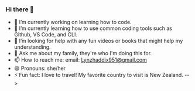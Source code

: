 ### Hi there 👋


- 🔭 I’m currently working on learning how to code.
- 🌱 I’m currently learning how to use common coding tools such as Github, VS Code, and CLI.
- 🤔 I’m looking for help with any fun videos or books that might help my understanding.
- 💬 Ask me about my family, they're who I'm doing this for.
- 📫 How to reach me: email: Lynzhaddix951@gmail.com
- 😄 Pronouns: she/her
- ⚡ Fun fact: I love to travel! My favorite country to visit is New Zealand. 
-->
